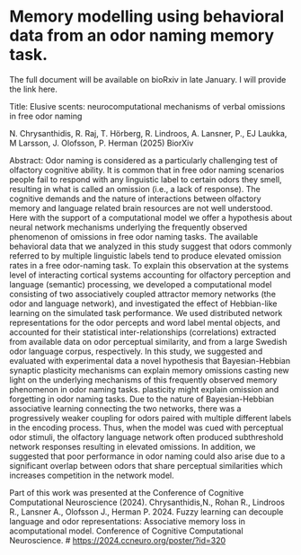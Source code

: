 # Memory modelling using behavioral data from an odor naming memory task. 

The full document will be available on bioRxiv in late January. I will provide the link here.

Title: Elusive scents: neurocomputational mechanisms  of verbal omissions in free odor naming 

N. Chrysanthidis, R. Raj, T. Hörberg, R. Lindroos, A. Lansner, P., EJ Laukka, M Larsson, J. Olofsson, P. Herman (2025) BiorXiv

Abstract: Odor naming is considered as a particularly challenging test of olfactory cognitive ability. It is common that in free odor naming scenarios people fail to respond with any linguistic label to certain odors they smell, resulting in what is called an omission (i.e., a lack of response). The cognitive demands and the nature of interactions between olfactory memory and language related brain resources are not well understood. Here with the support of a computational model we offer a hypothesis about neural network mechanisms underlying the frequently observed phenomenon of omissions in free odor naming tasks. The available behavioral data that we analyzed in this study suggest that odors commonly referred to by multiple linguistic labels tend to produce elevated omission rates in a free odor-naming task. To explain this observation at the systems level of interacting cortical systems accounting for olfactory perception and language (semantic) processing, we developed a computational model consisting of two associatively coupled attractor memory networks (the odor and language network), and investigated the effect of Hebbian-like learning on the simulated task performance. We used distributed network representations for the odor percepts and word label mental objects, and accounted for their statistical inter-relationships (correlations) extracted from available data on odor perceptual similarity, and from a large Swedish odor language corpus, respectively. In this study, we suggested and evaluated with experimental data a novel hypothesis that Bayesian-Hebbian synaptic plasticity mechanisms can explain memory omissions casting new light on the underlying mechanisms of this frequently observed memory phenomenon in odor naming tasks. plasticity might explain omission and forgetting in odor naming tasks. Due to the nature of Bayesian-Hebbian associative learning connecting the two networks, there was a progressively weaker coupling for odors paired with multiple different labels in the encoding process. Thus, when the model was cued with perceptual odor stimuli, the olfactory language network often produced subthreshold network responses resulting in elevated omissions. In addition, we suggested that poor performance in odor naming could also arise due to a significant  overlap between odors that share perceptual similarities which increases competition in the network model.


Part of this work was presented at the Conference of Cognitive Computational Neuroscience (2024). Chrysanthidis,N., Rohan R., Lindroos R., Lansner A., Olofsson J., Herman P. 2024. Fuzzy learning can decouple language and odor representations: Associative memory loss in acomputational model. Conference of Cognitive Computational Neuroscience. # https://2024.ccneuro.org/poster/?id=320
